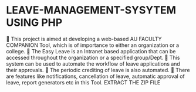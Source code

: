 # LEAVE-MANAGEMENT-SYSYTEM USING PHP
	This project is aimed at developing a web-based AU FACULTY COMPANION Tool, which is of importance to either an organization or a college. 
	The Easy Leave is an Intranet based application that can be accessed throughout the organization or a specified group/Dept. 
	This system can be used to automate the workflow of leave applications and their approvals.
	 The periodic crediting of leave is also automated. 
	There are features like notifications, cancellation of leave, automatic approval of leave, report generators etc in this Tool.
EXTRACT THE ZIP FILE 
